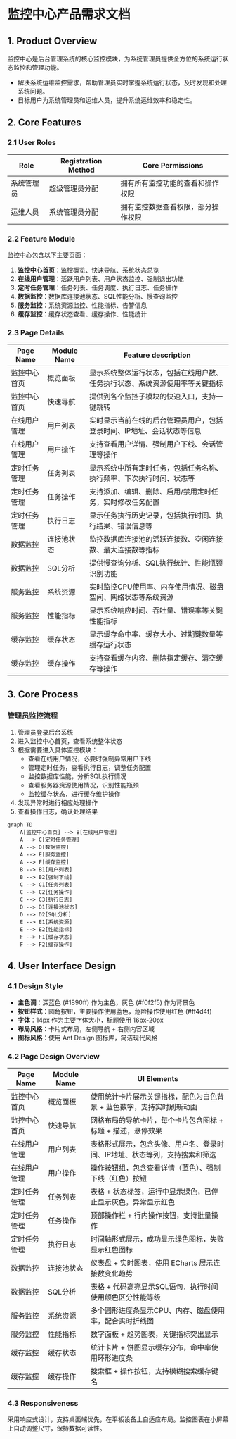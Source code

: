 # 监控中心产品需求文档

## 1. Product Overview
监控中心是后台管理系统的核心监控模块，为系统管理员提供全方位的系统运行状态监控和管理功能。
- 解决系统运维监控需求，帮助管理员实时掌握系统运行状态，及时发现和处理系统问题。
- 目标用户为系统管理员和运维人员，提升系统运维效率和稳定性。

## 2. Core Features

### 2.1 User Roles
| Role | Registration Method | Core Permissions |
|------|---------------------|------------------|
| 系统管理员 | 超级管理员分配 | 拥有所有监控功能的查看和操作权限 |
| 运维人员 | 系统管理员分配 | 拥有监控数据查看权限，部分操作权限 |

### 2.2 Feature Module
监控中心包含以下主要页面：
1. **监控中心首页**：监控概览、快速导航、系统状态总览
2. **在线用户管理**：活跃用户列表、用户状态监控、强制退出功能
3. **定时任务管理**：任务列表、任务调度、执行日志、任务操作
4. **数据监控**：数据库连接池状态、SQL性能分析、慢查询监控
5. **服务监控**：系统资源监控、性能指标、告警信息
6. **缓存监控**：缓存状态查看、缓存操作、性能统计

### 2.3 Page Details
| Page Name | Module Name | Feature description |
|-----------|-------------|---------------------|
| 监控中心首页 | 概览面板 | 显示系统整体运行状态，包括在线用户数、任务执行状态、系统资源使用率等关键指标 |
| 监控中心首页 | 快速导航 | 提供到各个监控子模块的快速入口，支持一键跳转 |
| 在线用户管理 | 用户列表 | 实时显示当前在线的后台管理员用户，包括登录时间、IP地址、会话状态等信息 |
| 在线用户管理 | 用户操作 | 支持查看用户详情、强制用户下线、会话管理等操作 |
| 定时任务管理 | 任务列表 | 显示系统中所有定时任务，包括任务名称、执行频率、下次执行时间、状态等 |
| 定时任务管理 | 任务操作 | 支持添加、编辑、删除、启用/禁用定时任务，实时修改任务配置 |
| 定时任务管理 | 执行日志 | 显示任务执行历史记录，包括执行时间、执行结果、错误信息等 |
| 数据监控 | 连接池状态 | 监控数据库连接池的活跃连接数、空闲连接数、最大连接数等指标 |
| 数据监控 | SQL分析 | 提供慢查询分析、SQL执行统计、性能瓶颈识别功能 |
| 服务监控 | 系统资源 | 实时监控CPU使用率、内存使用情况、磁盘空间、网络状态等系统资源 |
| 服务监控 | 性能指标 | 显示系统响应时间、吞吐量、错误率等关键性能指标 |
| 缓存监控 | 缓存状态 | 显示缓存命中率、缓存大小、过期键数量等缓存运行状态 |
| 缓存监控 | 缓存操作 | 支持查看缓存内容、删除指定缓存、清空缓存等操作 |

## 3. Core Process

### 管理员监控流程
1. 管理员登录后台系统
2. 进入监控中心首页，查看系统整体状态
3. 根据需要进入具体监控模块：
   - 查看在线用户情况，必要时强制异常用户下线
   - 管理定时任务，查看执行日志，调整任务配置
   - 监控数据库性能，分析SQL执行情况
   - 查看服务器资源使用情况，识别性能瓶颈
   - 监控缓存状态，进行缓存维护操作
4. 发现异常时进行相应处理操作
5. 查看操作日志，确认处理结果

```mermaid
graph TD
    A[监控中心首页] --> B[在线用户管理]
    A --> C[定时任务管理]
    A --> D[数据监控]
    A --> E[服务监控]
    A --> F[缓存监控]
    B --> B1[用户列表]
    B --> B2[强制下线]
    C --> C1[任务列表]
    C --> C2[任务操作]
    C --> C3[执行日志]
    D --> D1[连接池状态]
    D --> D2[SQL分析]
    E --> E1[系统资源]
    E --> E2[性能指标]
    F --> F1[缓存状态]
    F --> F2[缓存操作]
```

## 4. User Interface Design

### 4.1 Design Style
- **主色调**：深蓝色 (#1890ff) 作为主色，灰色 (#f0f2f5) 作为背景色
- **按钮样式**：圆角按钮，主要操作使用蓝色，危险操作使用红色 (#ff4d4f)
- **字体**：14px 作为主要字体大小，标题使用 16px-20px
- **布局风格**：卡片式布局，左侧导航 + 右侧内容区域
- **图标风格**：使用 Ant Design 图标库，简洁现代风格

### 4.2 Page Design Overview

| Page Name | Module Name | UI Elements |
|-----------|-------------|-------------|
| 监控中心首页 | 概览面板 | 使用统计卡片展示关键指标，配色为白色背景 + 蓝色数字，支持实时刷新动画 |
| 监控中心首页 | 快速导航 | 网格布局的导航卡片，每个卡片包含图标 + 标题 + 描述，悬停效果 |
| 在线用户管理 | 用户列表 | 表格形式展示，包含头像、用户名、登录时间、IP地址、状态等列，支持搜索和筛选 |
| 在线用户管理 | 用户操作 | 操作按钮组，包含查看详情（蓝色）、强制下线（红色）按钮 |
| 定时任务管理 | 任务列表 | 表格 + 状态标签，运行中显示绿色，已停止显示灰色，异常显示红色 |
| 定时任务管理 | 任务操作 | 顶部操作栏 + 行内操作按钮，支持批量操作 |
| 定时任务管理 | 执行日志 | 时间轴形式展示，成功显示绿色图标，失败显示红色图标 |
| 数据监控 | 连接池状态 | 仪表盘 + 实时图表，使用 ECharts 展示连接数变化趋势 |
| 数据监控 | SQL分析 | 表格 + 代码高亮显示SQL语句，执行时间使用颜色区分性能等级 |
| 服务监控 | 系统资源 | 多个圆形进度条显示CPU、内存、磁盘使用率，配合实时折线图 |
| 服务监控 | 性能指标 | 数字面板 + 趋势图表，关键指标突出显示 |
| 缓存监控 | 缓存状态 | 统计卡片 + 饼图显示缓存分布，命中率使用环形进度条 |
| 缓存监控 | 缓存操作 | 搜索框 + 操作按钮，支持模糊搜索缓存键名 |

### 4.3 Responsiveness
采用响应式设计，支持桌面端优先，在平板设备上自适应布局。监控图表在小屏幕上自动调整尺寸，保持数据可读性。